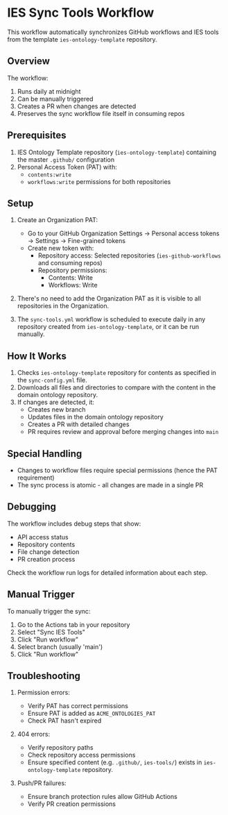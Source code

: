 # IES Sync Tools Workflow

This workflow automatically synchronizes GitHub workflows and IES tools from the template `ies-ontology-template` repository.

## Overview

The workflow:
1. Runs daily at midnight
2. Can be manually triggered
3. Creates a PR when changes are detected
4. Preserves the sync workflow file itself in consuming repos

## Prerequisites

1. IES Ontology Template repository (`ies-ontology-template`) containing the master `.github/` configuration
2. Personal Access Token (PAT) with:
   - `contents:write`
   - `workflows:write`
   permissions for both repositories

## Setup

1. Create an Organization PAT:
   - Go to your GitHub Organization Settings → Personal access tokens → Settings → Fine-grained tokens
   - Create new token with:
     * Repository access: Selected repositories (`ies-github-workflows` and consuming repos)
     * Repository permissions:
       - Contents: Write
       - Workflows: Write

2. There's no need to add the Organization PAT as it is visible to all repositories in the Organization.

3. The `sync-tools.yml` workflow is scheduled to execute daily in any repository created from `ies-ontology-template`, or it can be run manually.

## How It Works

1. Checks `ies-ontology-template` repository for contents as specified in the `sync-config.yml` file.
2. Downloads all files and directories to compare with the content in the domain ontology repository.
4. If changes are detected, it:
   - Creates new branch
   - Updates files in the domain ontology repository
   - Creates a PR with detailed changes
   - PR requires review and approval before merging changes into `main`

## Special Handling

- Changes to workflow files require special permissions (hence the PAT requirement)
- The sync process is atomic - all changes are made in a single PR

## Debugging

The workflow includes debug steps that show:
- API access status
- Repository contents
- File change detection
- PR creation process

Check the workflow run logs for detailed information about each step.

## Manual Trigger

To manually trigger the sync:
1. Go to the Actions tab in your repository
2. Select "Sync IES Tools"
3. Click "Run workflow"
4. Select branch (usually 'main')
5. Click "Run workflow"

## Troubleshooting

1. Permission errors:
   - Verify PAT has correct permissions
   - Ensure PAT is added as `ACME_ONTOLOGIES_PAT`
   - Check PAT hasn't expired

2. 404 errors:
   - Verify repository paths
   - Check repository access permissions
   - Ensure specified content (e.g. `.github/`, `ies-tools/`) exists in `ies-ontology-template` repository.

3. Push/PR failures:
   - Ensure branch protection rules allow GitHub Actions
   - Verify PR creation permissions
